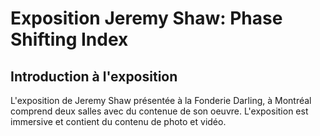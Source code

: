 # **Exposition Jeremy Shaw: Phase Shifting Index**

## Introduction à l'exposition

L'exposition de Jeremy Shaw présentée à la Fonderie Darling, à Montréal comprend deux salles avec du contenue de son oeuvre. L'exposition est immersive et contient du contenu de photo et vidéo.
